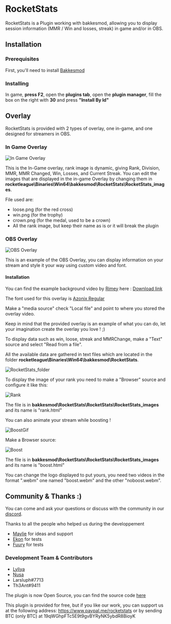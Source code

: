 # RocketStats

RocketStats is a Plugin working with bakkesmod, allowing you to display session information (MMR / Win and losses, streak) in game and/or in OBS.

## Installation

### Prerequisites
First, you'll need to install [Bakkesmod](https://www.bakkesmod.com/)

### Installing
In game, **press F2**, open the **plugins tab**, open the **plugin manager**, fill the box on the right with **30** and press **"Install By Id"**

## Overlay
RocketStats is provided with 2 types of overlay, one in-game, and one designed for streamers in OBS.

### In Game Overlay
![In Game Overlay](https://media.discordapp.net/attachments/681760010392436836/764021965488521246/unknown.png)

This is the In-Game overlay, rank image is dynamic, giving Rank, Division, MMR, MMR Changed, Win, Losses, and Current Streak. You can edit the images that are displayed in the in-game Overlay by changing them in **rocketleague\Binaries\Win64\bakkesmod\RocketStats\RocketStats_images**.

File used are:
- loose.png (for the red cross)
- win.png (for the trophy)
- crown.png (for the medal, used to be a crown)
- All the rank image, but keep their name as is or it will break the plugin

### OBS Overlay
![OBS Overlay](https://media.discordapp.net/attachments/593431328209371170/593803857448927232/tweet1.png)

This is an example of the OBS Overlay, you can display information on your stream and style it your way using custom video and font.

#### Installation
You can find the example background video by [Rimey](https://twitter.com/Rimey_) here : [Download link](https://drive.google.com/file/d/15ye_Iq-1lK_dkQKQvk_Ia5EwbTNEiViG/view?usp=sharing)

The font used for this overlay is [Azonix Regular](https://www.dafont.com/azonix.font)

Make a "media source" check "Local file" and point to where you stored the overlay video.

Keep in mind that the provided overlay is an example of what you can do, let your imagination create the overlay you love ! ;)

To display data such as win, loose, streak and MMRChange, make a "Text" source and select "Read from a file".

All the available data are gathered in text files which are located in the folder **rocketleague\Binaries\Win64\bakkesmod\RocketStats**.

![RocketStats_folder](https://cdn.discordapp.com/attachments/681760010392436836/764024258510454794/JIbl4j.png)

To display the image of your rank you need to make a "Browser" source and configure it like this:

![Rank](https://cdn.discordapp.com/attachments/681760010392436836/764024258443477002/wzE_RR.png)

The file is in **bakkesmod\RocketStats\RocketStats\RocketStats_images** and its name is "rank.html"

You can also animate your stream while boosting !

![BoostGif](https://cdn.discordapp.com/attachments/593431328209371170/600786830341832854/M1q6g5.gif)

Make a Browser source:

![Boost](https://cdn.discordapp.com/attachments/681760010392436836/764024263471923210/FkrpCU.png)

The file is in **bakkesmod\RocketStats\RocketStats\RocketStats_images** and its name is "boost.html"

You can change the logo displayed to put yours, you need two videos in the format ".webm" one named "boost.webm" and the other "noboost.webm".

## Community & Thanks :)

You can come and ask your questions or discuss with the community in our [discord](https://discord.gg/weBCBE4).

Thanks to all the people who helped us during the developpement

- [Maylie](https://www.twitch.tv/Maylie_tv) for ideas and support
- [Ekon](https://www.twitch.tv/ekonrl) for tests
- [Fuury](https://www.twitch.tv/FuuRy_Off) for tests

### Development Team & Contributors
- [Lyliya](https://twitter.com/Lyliiya)
- [Nusa](https://twitter.com/NuSa_yt)
- Larsluph#7713
- Th3Ant#9411

The plugin is now Open Source, you can find the source code [here](https://github.com/Lyliya/RocketStats)

This plugin is provided for free, but if you like our work, you can support us at the following address: https://www.paypal.me/rocketstats or by sending BTC (only BTC) at 19qWGhpFTc5E9t9gvBYRyNK5ybdR8BioyK
